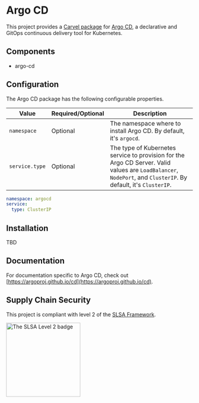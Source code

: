 # Argo CD

This project provides a [Carvel package](https://carvel.dev/kapp-controller/docs/latest/packaging) for [Argo CD](https://argoproj.github.io/cd), a declarative and GitOps continuous delivery tool for Kubernetes.

## Components

* argo-cd

## Configuration

The Argo CD package has the following configurable properties.

| Value | Required/Optional | Description |
|-------|-------------------|-------------|
| `namespace` | Optional | The namespace where to install Argo CD. By default, it's `argocd`. |
| `service.type` | Optional | The type of Kubernetes service to provision for the Argo CD Server. Valid values are `LoadBalancer`, `NodePort`, and `ClusterIP`. By default, it's `ClusterIP`. |

```yaml
namespace: argocd
service:
  type: ClusterIP
```

## Installation

TBD

## Documentation

For documentation specific to Argo CD, check out [https://argoproj.github.io/cd](https://argoproj.github.io/cd).

## Supply Chain Security

This project is compliant with level 2 of the [SLSA Framework](https://slsa.dev).

<img src="https://slsa.dev/images/SLSA-Badge-full-level2.svg" alt="The SLSA Level 2 badge" width=200>
